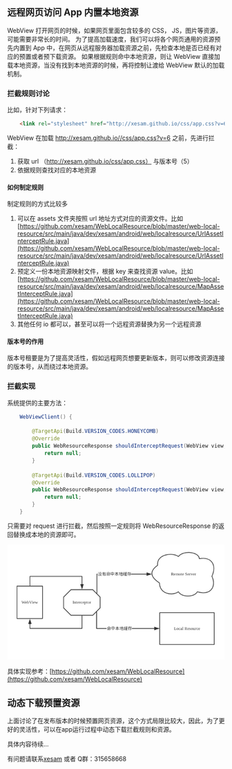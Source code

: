 ## 远程网页访问 App 内置本地资源

WebView 打开网页的时候，如果网页里面包含较多的 CSS， JS，图片等资源，可能需要非常长的时间。
为了提高加载速度，我们可以将各个网页通用的资源预先内置到 App 中，在网页从远程服务器加载资源之前，先检查本地是否已经有对应的预置或者预下载资源。
如果根据规则命中本地资源，则让 WebView 直接加载本地资源，当没有找到本地资源的时候，再将控制让渡给 WebView 默认的加载机制。

### 拦截规则讨论
比如，针对下列请求：

```html
    <link rel="stylesheet" href="http://xesam.github.io/css/app.css?v=6">
```

WebView 在加载 http://xesam.github.io//css/app.css?v=6 之前，先进行拦截：

1. 获取 url （http://xesam.github.io/css/app.css） 与版本号（5）
2. 依据规则查找对应的本地资源

#### 如何制定规则

制定规则的方式比较多

1. 可以在 assets 文件夹按照 url 地址方式对应的资源文件。比如 [https://github.com/xesam/WebLocalResource/blob/master/web-local-resource/src/main/java/dev/xesam/android/web/localresource/UrlAssetInterceptRule.java](https://github.com/xesam/WebLocalResource/blob/master/web-local-resource/src/main/java/dev/xesam/android/web/localresource/UrlAssetInterceptRule.java)
2. 预定义一份本地资源映射文件，根据 key 来查找资源 value。比如 [https://github.com/xesam/WebLocalResource/blob/master/web-local-resource/src/main/java/dev/xesam/android/web/localresource/MapAssetInterceptRule.java](https://github.com/xesam/WebLocalResource/blob/master/web-local-resource/src/main/java/dev/xesam/android/web/localresource/MapAssetInterceptRule.java)
3. 其他任何 io 都可以，甚至可以将一个远程资源替换为另一个远程资源

#### 版本号的作用

版本号租要是为了提高灵活性，假如远程网页想要更新版本，则可以修改资源连接的版本号，从而绕过本地资源。

### 拦截实现

系统提供的主要方法：

```java
    WebViewClient() {

        @TargetApi(Build.VERSION_CODES.HONEYCOMB)
        @Override
        public WebResourceResponse shouldInterceptRequest(WebView view, String url) {
            return null;
        }

        @TargetApi(Build.VERSION_CODES.LOLLIPOP)
        @Override
        public WebResourceResponse shouldInterceptRequest(WebView view, WebResourceRequest request) {
            return null;
        }
    }
```
    
只需要对 request 进行拦截，然后按照一定规则将 WebResourceResponse 的返回替换成本地的资源即可。

![1](android_webview_local_1.png)

具体实现参考：[https://github.com/xesam/WebLocalResource](https://github.com/xesam/WebLocalResource)

## 动态下载预置资源

上面讨论了在发布版本的时候预置网页资源，这个方式局限比较大，因此，为了更好的灵活性，可以在app运行过程中动态下载拦截规则和资源。

具体内容待续...

有问题请联系[xesam](http://xesam.github.io/about/) 或者 Q群：315658668